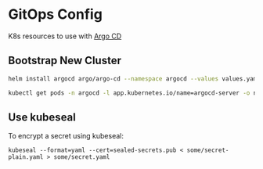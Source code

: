 # GitOps Config
K8s resources to use with [Argo CD](https://argoproj.github.io/argo-cd/)


## Bootstrap New Cluster
```bash
helm install argocd argo/argo-cd --namespace argocd --values values.yaml --create-namespace --set admin.enabled=true

kubectl get pods -n argocd -l app.kubernetes.io/name=argocd-server -o name | cut -d'/' -f 2
```

## Use kubeseal
To encrypt a secret using kubeseal:
```
kubeseal --format=yaml --cert=sealed-secrets.pub < some/secret-plain.yaml > some/secret.yaml
```
